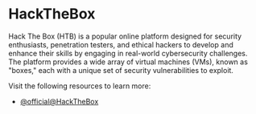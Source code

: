 # HackTheBox

Hack The Box (HTB) is a popular online platform designed for security enthusiasts, penetration testers, and ethical hackers to develop and enhance their skills by engaging in real-world cybersecurity challenges. The platform provides a wide array of virtual machines (VMs), known as "boxes," each with a unique set of security vulnerabilities to exploit.

Visit the following resources to learn more:

- [@official@HackTheBox](https://www.hackthebox.com/)